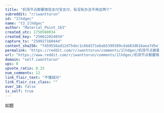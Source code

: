 ```yaml
---
title: "机场节点都要微信支付宝支付，有没有办法不用这两个"
subreddit: "r/iwanttorun"
id: "1lhdgec"
name: "t3_1lhdgec"
author: "Material_Point_163"
created_utc: 1750560034
created_key: "250622024034"
capture_ts: "250927160444"
content_sha256: "f459556ad12d75dec1c6bd371ebab5399389cdab83d61baea7d5e7840269f296"
permalink: "https://reddit.com/r/iwanttorun/comments/1lhdgec/机场节点都要微信支付宝支付有没有办法不用这两个/"
url: "https://www.reddit.com/r/iwanttorun/comments/1lhdgec/机场节点都要微信支付宝支付有没有办法不用这两个/"
domain: "self.iwanttorun"
ups: 0
upvote_ratio: 0.25
num_comments: 12
link_flair_text: "不懂就问"
link_flair_css_class: ""
over_18: false
is_self: true
---
```


如题
